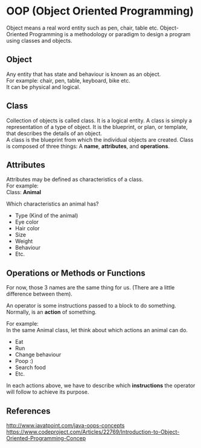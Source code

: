 # OOP (Object Oriented Programming)

Object means a real word entity such as pen, chair, table etc.
Object-Oriented Programming is a methodology or paradigm to design a program using classes and objects.

## Object

Any entity that has state and behaviour is known as an object.  
For example: chair, pen, table, keyboard, bike etc.   
It can be physical and logical.

## Class

Collection of objects is called class. It is a logical entity.
A class is simply a representation of a type of object. It is the blueprint, or plan, or template, that describes the details of an object.  
A class is the blueprint from which the individual objects are created. Class is composed of three things: A **name**, **attributes**, and **operations**.

## Attributes

Attributes may be defined as characteristics of a class.  
For example:    
Class: **Animal**

Which characteristics an animal has?   
- Type (Kind of the animal)
- Eye color
- Hair color
- Size
- Weight
- Behaviour
- Etc.

## Operations or Methods or Functions

For now, those 3 names are the same thing for us. (There are a little difference between them).

An operator is some instructions passed to a block to do something.
Normally, is an **action** of something.

For example:    
In the same Animal class, let think about which actions an animal can do.

- Eat
- Run
- Change behaviour
- Poop :)
- Search food
- Etc.

In each actions above, we have to describe which **instructions** the operator will follow to achieve its purpose.


## References

http://www.javatpoint.com/java-oops-concepts   
https://www.codeproject.com/Articles/22769/Introduction-to-Object-Oriented-Programming-Concep    
